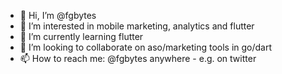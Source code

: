 - 👋 Hi, I’m @fgbytes
- 👀 I’m interested in mobile marketing, analytics and flutter
- 🌱 I’m currently learning flutter
- 💞️ I’m looking to collaborate on aso/marketing tools in go/dart
- 📫 How to reach me: @fgbytes anywhere - e.g. on twitter


